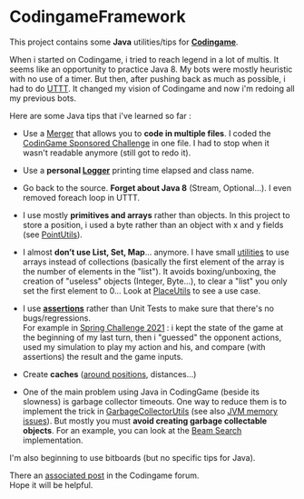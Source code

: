 # CodingameFramework

This project contains some __Java__ utilities/tips for __[Codingame](https://www.codingame.com/multiplayer)__.  
  
When i started on Codingame, i tried to reach legend in a lot of multis. It seems like an opportunity to practice Java 8. My bots were mostly heuristic with no use of a timer. 
But then, after pushing back as much as possible, i had to do [UTTT](https://www.codingame.com/multiplayer/bot-programming/tic-tac-toe). It changed my vision of Codingame and now i'm redoing all my previous bots.  
  
Here are some Java tips that i've learned so far :

* Use a [Merger](CodingameFramework/src/main/java/fr/framework/merger/ClassMerger.java) that allows you to __code in multiple files__. I coded the [CodinGame Sponsored Challenge](https://www.codingame.com/multiplayer/optimization/codingame-sponsored-contest) in one file. I had to stop when it wasn't readable anymore (still got to redo it).

* Use a __personal [Logger](CodingameFramework/src/main/java/fr/framework/logger/Logger.java)__ printing time elapsed and class name.

* Go back to the source. __Forget about Java 8__ (Stream, Optional...). I even removed foreach loop in UTTT.

* I use mostly __primitives and arrays__ rather than objects. In this project to store a position, i used a byte rather than an object with x and y fields (see [PointUtils](CodingameFramework/src/main/java/fr/framework/point/PointUtils.java)).

* I almost __don’t use List, Set, Map__... anymore. I have small [utilities](CodingameFramework/src/main/java/fr/framework/list/ByteListUtils.java) to use arrays instead of collections (basically the first element of the array is the number of elements in the "list"). It avoids boxing/unboxing, the creation of "useless" objects (Integer, Byte...), to clear a "list" you only set the first element to 0... Look at [PlaceUtils](CodingameFramework/src/main/java/code/utils/place/PlaceUtils.java) to see a use case.

* I use __[assertions](CodingameFramework/src/main/java/fr/framework/AssertUtils.java)__ rather than Unit Tests to make sure that there's no bugs/regressions.  
For example in [Spring Challenge 2021](https://www.codingame.com/multiplayer/bot-programming/spring-challenge-2021) : i kept the state of the game at the beginning of my last turn, then i "guessed" the opponent actions, used my simulation to play my action and his, and compare (with assertions) the result and the game inputs.

* Create __caches__ ([around positions](CodingameFramework/src/main/java/fr/framework/MapUtils.java), distances...)
 
* One of the main problem using Java in CodingGame (beside its slowness) is garbage collector timeouts. One way to reduce them is to implement the trick in [GarbageCollectorUtils](CodingameFramework/src/main/java/fr/framework/timeout/GarbageCollectorUtils.java) (see also [JVM memory issues](https://www.codingame.com/forum/t/java-jvm-memory-issues/1494)). But mostly you must __avoid creating garbage collectable objects__. For an example, you can look at the [Beam Search](CodingameFramework/src/main/java/code/utils/search/BeamWaySearcher.java) implementation.

I'm also beginning to use bitboards (but no specific tips for Java).  
  
There an [associated post](https://www.codingame.com/forum) in the Codingame forum.  
Hope it will be helpful.


